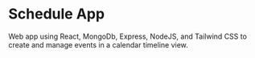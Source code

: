 # Schedule App

Web app using React, MongoDb, Express, NodeJS, and Tailwind CSS to create and manage events in a calendar timeline view.
